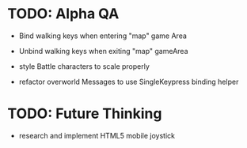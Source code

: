 TODO: Alpha QA
=====

- Bind walking keys when entering "map" game Area
- Unbind walking keys when exiting "map" gameArea

- style Battle characters to scale properly

- refactor overworld Messages to use SingleKeypress binding helper


TODO: Future Thinking
=====

- research and implement HTML5 mobile joystick
